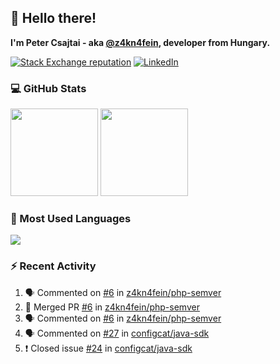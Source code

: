 ## 👋 Hello there!

**I'm Peter Csajtai - aka [@z4kn4fein](https://github.com/z4kn4fein), developer from Hungary.**

[![Stack Exchange reputation](https://img.shields.io/stackexchange/stackoverflow/r/8700582?color=orange&label=reputation&logo=stackoverflow&style=for-the-badge)](https://stackoverflow.com/users/8700582)
[![LinkedIn](https://img.shields.io/badge/linkedin-%230077B5.svg?style=for-the-badge&logo=linkedin&logoColor=white)](https://www.linkedin.com/in/csajtai-p%C3%A9ter-45395341/)

### 💻 GitHub Stats

<div>
  <img height="140px" src="https://github-readme-stats-pcsajtai.vercel.app/api?username=z4kn4fein&show_icons=true&hide_border=true&count_private=true&custom_title=Stats&theme=dracula&line_height=24&hide_title=true">
  <img height="140px" src="https://streak-stats.demolab.com?user=z4kn4fein&theme=dracula&hide_border=true">
  
</div>

### :toolbox: Most Used Languages

<img src="https://github-readme-stats-pcsajtai.vercel.app/api/top-langs/?username=z4kn4fein&theme=dracula&hide_border=true&layout=compact&langs_count=8&hide_title=true">

### :zap: Recent Activity

<!--START_SECTION:activity-->
1. 🗣 Commented on [#6](https://github.com/z4kn4fein/php-semver/issues/6) in [z4kn4fein/php-semver](https://github.com/z4kn4fein/php-semver)
2. 🎉 Merged PR [#6](https://github.com/z4kn4fein/php-semver/pull/6) in [z4kn4fein/php-semver](https://github.com/z4kn4fein/php-semver)
3. 🗣 Commented on [#6](https://github.com/z4kn4fein/php-semver/issues/6) in [z4kn4fein/php-semver](https://github.com/z4kn4fein/php-semver)
4. 🗣 Commented on [#27](https://github.com/configcat/java-sdk/issues/27) in [configcat/java-sdk](https://github.com/configcat/java-sdk)
5. ❗️ Closed issue [#24](https://github.com/configcat/java-sdk/issues/24) in [configcat/java-sdk](https://github.com/configcat/java-sdk)
<!--END_SECTION:activity-->
